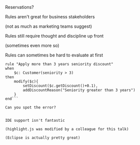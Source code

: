 Reservations?


Rules aren't great for business stakeholders

(not as much as marketing teams suggest)


Rules still require thought and discipline up front

(sometimes even more so)


Rules can sometimes be hard to evaluate at first

```drools
rule "Apply more than 3 years seniority discount"
when
    $c: Customer(seniority > 3)
then
    modify($c){
        setDiscount($c.getDiscount()+0.1),
        addDiscountReason("Seniority greater than 3 years")
    }
end```

Can you spot the error?


IDE support isn't fantastic

(highlight.js was modified by a colleague for this talk)

(Eclipse is actually pretty great)